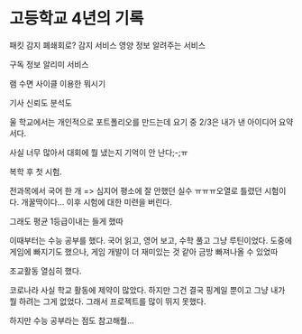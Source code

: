 # 고등학교 4년의 기록

패킷 감지 폐쇄회로? 감지 서비스
영양 정보 알려주는 서비스

구독 정보 알리미 서비스

램 수면 사이클 이용한 뭐시기

기사 신뢰도 분석도

울 학교에서는 개인적으로 포트폴리오를 만드는데 요기 중 2/3은 내가 낸 아이디어 요약서다.

사실 너무 많아서 대회에 뭘 냈는지 기억이 안 난다;-;ㅠ



복학 후 첫 시험.

전과목에서 국어 한 개 => 심지어 평소에 잘 안했던 실수 ㅠㅠㅠ오열로 틀렸던 시험이다. 개꿀딱이다... 이후 시험에 대한 미련을 버린다.

그래도 평균 1등급이내는 들게 했따



이때부터는 수능 공부를 했다. 국어 읽고, 영어 보고, 수학 풀고 그냥 루틴이었다. 도중에 게임에 빠지기도 했으나, 게임 개발이 더 재미있는 것 같아 금방 빠져나올 수 있었따



조교활동 열심히 했다.

코로나라 사실 학교 활동에 제약이 많았다. 하지만 그건 결국 핑계일 뿐이고 그냥 내가 뭘 하려는 그게 없었다. 그래서 프로젝트를 많이 뛰지 못했다.

하지만 수능 공부라는 점도 참고해줠...